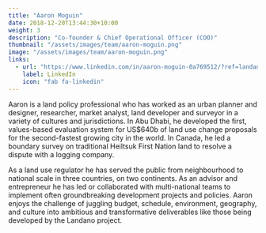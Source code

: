 ```yaml
---
title: "Aaron Moguin"
date: 2018-12-20T13:44:30+10:00
weight: 3
description: "Co-founder & Chief Operational Officer (COO)"
thumbnail: "/assets/images/team/aaron-moguin.png"
image: "/assets/images/team/aaron-moguin.png"
links:
  - url: "https://www.linkedin.com/in/aaron-moguin-0a769512/?ref=landano-b-v"
    label: LinkedIn
    icon: "fab fa-linkedin"
---
```

Aaron is a land policy professional who has worked as an urban planner and designer, researcher, market analyst, land developer and surveyor in a variety of cultures and jurisdictions. In Abu Dhabi, he developed the first, values-based evaluation system for US$640b of land use change proposals for the second-fastest growing city in the world. In Canada, he led a boundary survey on traditional Heiltsuk First Nation land to resolve a dispute with a logging company.

As a land use regulator he has served the public from neighbourhood to national scale in three countries, on two continents. As an advisor and entrepreneur he has led or collaborated with multi-national teams to implement often groundbreaking development projects and policies. Aaron enjoys the challenge of juggling budget, schedule, environment, geography, and culture into ambitious and transformative deliverables like those being developed by the Landano project.
